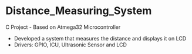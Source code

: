 # Distance_Measuring_System
C Project - Based on Atmega32 Microcontroller
- Developed a system that measures the distance and displays it on LCD
- Drivers: GPIO, ICU, Ultrasonic Sensor and LCD
